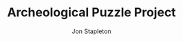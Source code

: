 ---
title: Archeological Puzzle Project
author: Jon Stapleton
short: Lorem
description: Lorem ipsum dolor sit amet
# video: https://www.youtube.com/embed/VpGFJA5Fnyc
type: tutorial
layout: location
---